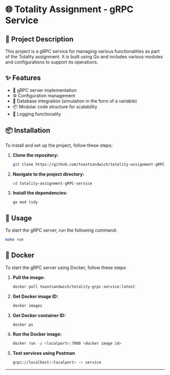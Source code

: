 # 🌐 Totality Assignment - gRPC Service

## 📜 Project Description

This project is a gRPC service for managing various functionalities as part of the Totality assignment. It is built using Go and includes various modules and configurations to support its operations.

## ✨ Features

- 🚀 gRPC server implementation
- ⚙️ Configuration management
- 💾 Database integration (simulation in the form of a variable)
- 📦 Modular code structure for scalability
- 📄 Logging functionality

## 📦 Installation

To install and set up the project, follow these steps:

1. **Clone the repository:**
    ```sh
    git clone https://github.com/toastsandwich/totality-assignment-gRPC-service/
    ```

2. **Navigate to the project directory:**
    ```sh
    cd totality-assignment-gRPC-service
    ```

3. **Install the dependencies:**
    ```sh
    go mod tidy
    ```

## 🚀 Usage

To start the gRPC server, run the following command:

```sh
make run
```
## 🐳 Docker

To start the gRPC server using Docker, follow these steps:

1. **Pull the image:**
    ```sh
    docker pull toastsandwich/totality-grpc-service:latest
    ```

2. **Get Docker image ID:**
    ```sh
    docker images
    ```

3. **Get Docker container ID:**
    ```sh
    docker ps
    ```

4. **Run the Docker image:**
    ```sh
    docker run -p <localport>:7000 <docker image id>
    ```

5. **Test services using Postman**
    ```sh
    grpc://localhost:<localport> -> service
    ```
---
